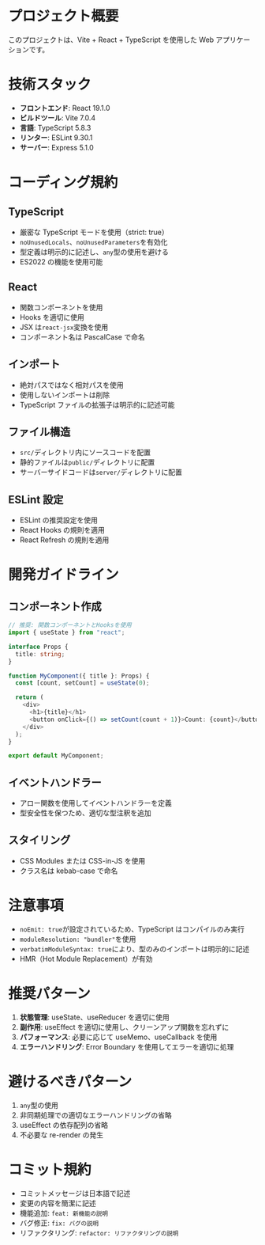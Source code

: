 # プロジェクト概要

このプロジェクトは、Vite + React + TypeScript を使用した Web アプリケーションです。

# 技術スタック

- **フロントエンド**: React 19.1.0
- **ビルドツール**: Vite 7.0.4
- **言語**: TypeScript 5.8.3
- **リンター**: ESLint 9.30.1
- **サーバー**: Express 5.1.0

# コーディング規約

## TypeScript

- 厳密な TypeScript モードを使用（strict: true）
- `noUnusedLocals`、`noUnusedParameters`を有効化
- 型定義は明示的に記述し、`any`型の使用を避ける
- ES2022 の機能を使用可能

## React

- 関数コンポーネントを使用
- Hooks を適切に使用
- JSX は`react-jsx`変換を使用
- コンポーネント名は PascalCase で命名

## インポート

- 絶対パスではなく相対パスを使用
- 使用しないインポートは削除
- TypeScript ファイルの拡張子は明示的に記述可能

## ファイル構造

- `src/`ディレクトリ内にソースコードを配置
- 静的ファイルは`public/`ディレクトリに配置
- サーバーサイドコードは`server/`ディレクトリに配置

## ESLint 設定

- ESLint の推奨設定を使用
- React Hooks の規則を適用
- React Refresh の規則を適用

# 開発ガイドライン

## コンポーネント作成

```typescript
// 推奨: 関数コンポーネントとHooksを使用
import { useState } from "react";

interface Props {
  title: string;
}

function MyComponent({ title }: Props) {
  const [count, setCount] = useState(0);

  return (
    <div>
      <h1>{title}</h1>
      <button onClick={() => setCount(count + 1)}>Count: {count}</button>
    </div>
  );
}

export default MyComponent;
```

## イベントハンドラー

- アロー関数を使用してイベントハンドラーを定義
- 型安全性を保つため、適切な型注釈を追加

## スタイリング

- CSS Modules または CSS-in-JS を使用
- クラス名は kebab-case で命名

# 注意事項

- `noEmit: true`が設定されているため、TypeScript はコンパイルのみ実行
- `moduleResolution: "bundler"`を使用
- `verbatimModuleSyntax: true`により、型のみのインポートは明示的に記述
- HMR（Hot Module Replacement）が有効

# 推奨パターン

1. **状態管理**: useState、useReducer を適切に使用
2. **副作用**: useEffect を適切に使用し、クリーンアップ関数を忘れずに
3. **パフォーマンス**: 必要に応じて useMemo、useCallback を使用
4. **エラーハンドリング**: Error Boundary を使用してエラーを適切に処理

# 避けるべきパターン

1. `any`型の使用
2. 非同期処理での適切なエラーハンドリングの省略
3. useEffect の依存配列の省略
4. 不必要な re-render の発生

# コミット規約

- コミットメッセージは日本語で記述
- 変更の内容を簡潔に記述
- 機能追加: `feat: 新機能の説明`
- バグ修正: `fix: バグの説明`
- リファクタリング: `refactor: リファクタリングの説明`
